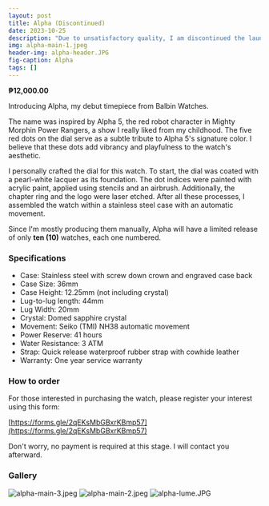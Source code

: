 ```yaml
---
layout: post
title: Alpha (Discontinued)
date: 2023-10-25
description: "Due to unsatisfactory quality, I am discontinued the launch of Alpha. Old description: My debut timepiece from Balbin Watches introduces a blend of creativity with its playful and distinctive dial. This watch will be limited and only ten will be made."
img: alpha-main-1.jpeg
header-img: alpha-header.JPG
fig-caption: Alpha
tags: []
---
```

**₱12,000.00**

Introducing Alpha, my debut timepiece from Balbin Watches.

The name was inspired by Alpha 5, the red robot character in Mighty Morphin Power Rangers, a show I really liked from my childhood. The five red dots on the dial serve as a subtle tribute to Alpha 5's signature color. I believe that these dots add vibrancy and playfulness to the watch's aesthetic.

I personally crafted the dial for this watch. To start, the dial was coated with a pearl-white lacquer as its foundation. The dot indices were painted with acrylic paint, applied using stencils and an airbrush. Additionally, the chapter ring and the logo were laser etched. After all these processes, I assembled the watch within a stainless steel case with an automatic movement.

Since I'm mostly producing them manually, Alpha will have a limited release of only **ten (10)** watches, each one numbered.

### Specifications
- Case: Stainless steel with screw down crown and engraved case back
- Case Size: 36mm
- Case Height: 12.25mm (not including crystal)
- Lug-to-lug length: 44mm
- Lug Width: 20mm
- Crystal: Domed sapphire crystal
- Movement: Seiko (TMI) NH38 automatic movement
- Power Reserve: 41 hours
- Water Resistance: 3 ATM
- Strap: Quick release waterproof rubber strap with cowhide leather
- Warranty: One year service warranty

### How to order
For those interested in purchasing the watch, please register your interest using this form:

[https://forms.gle/2qEKsMbGBxrKBmp57](https://forms.gle/2qEKsMbGBxrKBmp57)

Don't worry, no payment is required at this stage. I will contact you afterward.

### Gallery

![alpha-main-3.jpeg]({{site.baseurl}}/assets/img/alpha-main-3.JPG)
![alpha-main-2.jpeg]({{site.baseurl}}/assets/img/alpha-main-2.JPG)
![alpha-lume.JPG]({{site.baseurl}}/assets/img/alpha-lume.JPG)
